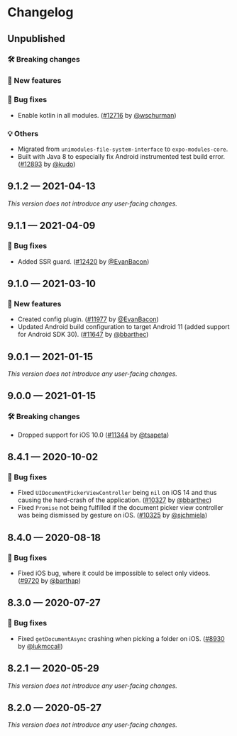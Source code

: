 # Changelog

## Unpublished

### 🛠 Breaking changes

### 🎉 New features

### 🐛 Bug fixes

- Enable kotlin in all modules. ([#12716](https://github.com/expo/expo/pull/12716) by [@wschurman](https://github.com/wschurman))

### 💡 Others

- Migrated from `unimodules-file-system-interface` to `expo-modules-core`.
- Built with Java 8 to especially fix Android instrumented test build error. ([#12893](https://github.com/expo/expo/pull/12893) by [@kudo](https://github.com/kudo))

## 9.1.2 — 2021-04-13

_This version does not introduce any user-facing changes._

## 9.1.1 — 2021-04-09

### 🐛 Bug fixes

- Added SSR guard. ([#12420](https://github.com/expo/expo/pull/12420) by [@EvanBacon](https://github.com/EvanBacon))

## 9.1.0 — 2021-03-10

### 🎉 New features

- Created config plugin. ([#11977](https://github.com/expo/expo/pull/11977) by [@EvanBacon](https://github.com/EvanBacon))
- Updated Android build configuration to target Android 11 (added support for Android SDK 30). ([#11647](https://github.com/expo/expo/pull/11647) by [@bbarthec](https://github.com/bbarthec))

## 9.0.1 — 2021-01-15

_This version does not introduce any user-facing changes._

## 9.0.0 — 2021-01-15

### 🛠 Breaking changes

- Dropped support for iOS 10.0 ([#11344](https://github.com/expo/expo/pull/11344) by [@tsapeta](https://github.com/tsapeta))

## 8.4.1 — 2020-10-02

### 🐛 Bug fixes

- Fixed `UIDocumentPickerViewController` being `nil` on iOS 14 and thus causing the hard-crash of the application. ([#10327](https://github.com/expo/expo/pull/10327) by [@bbarthec](https://github.com/bbarthec))
- Fixed `Promise` not being fulfilled if the document picker view controller was being dismissed by gesture on iOS. ([#10325](https://github.com/expo/expo/pull/10325) by [@sjchmiela](https://github.com/sjchmiela))

## 8.4.0 — 2020-08-18

### 🐛 Bug fixes

- Fixed iOS bug, where it could be impossible to select only videos. ([#9720](https://github.com/expo/expo/pull/9720) by [@barthap](https://github.com/barthap))

## 8.3.0 — 2020-07-27

### 🐛 Bug fixes

- Fixed `getDocumentAsync` crashing when picking a folder on iOS. ([#8930](https://github.com/expo/expo/pull/8930) by [@lukmccall](https://github.com/lukmccall))

## 8.2.1 — 2020-05-29

_This version does not introduce any user-facing changes._

## 8.2.0 — 2020-05-27

_This version does not introduce any user-facing changes._
